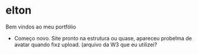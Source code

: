 # elton
Bem vindos ao meu portfólio
- Começo novo. Site pronto na estrutura ou quase, apareceu probelma de avatar quando fixz upload. (arquivo da W3 que eu utilizei?
